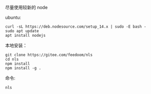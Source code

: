 尽量使用较新的 node

ubuntu:
```
curl -sL https://deb.nodesource.com/setup_14.x | sudo -E bash -
sudo apt update
apt install nodejs
```

本地安装：
```
git clone https://gitee.com/feedoom/nls
cd nls
npm install
npm install -g .
```

命令:
```
nls
```
